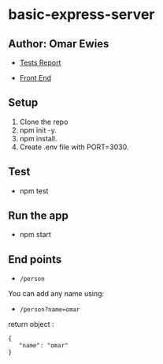 # basic-express-server


## Author: Omar Ewies
* [Tests Report](https://github.com/oebitw/basic-express-server/actions)

* [Front End](https://oebitw-basic-express-server.herokuapp.com/)

## Setup

1) Clone the repo
2) npm init -y.
3) npm install.
4) Create .env file with PORT=3030.

## Test
* npm test


## Run the app
* npm start

## End points

* `/person`

You can add any name using:
* `/person?name=omar`

return object :
```
{
   "name": "omar"
}
```

